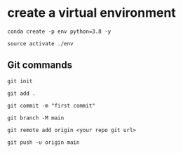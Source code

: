 # create a virtual environment

```
conda create -p env python=3.8 -y
```

```
source activate ./env
```

## Git commands

```
git init
```

```
git add .
```

```
git commit -m "first commit"
```

```
git branch -M main
```

```
git remote add origin <your repo git url>
```

```
git push -u origin main
```
